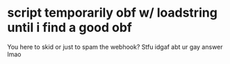 # script temporarily obf w/ loadstring until i find a good obf

You here to skid or just to spam the webhook? Stfu idgaf abt ur gay answer lmao
